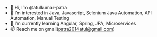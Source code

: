 - 👋 Hi, I’m @atulkumar-patra
- 👀 I’m interested in Java, Javascript, Selenium Java Automation, API Automation, Manual Testing
- 🌱 I’m currently learning Angular, Spring, JPA, Microservices
- 📫 Reach me on gmail(patra2014atul@gmail.com)


